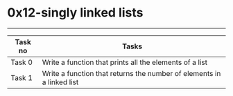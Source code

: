 # 0x12-singly linked lists
---
|Task no|Tasks	|
|-------|-------|
|Task 0 |Write a function that prints all the elements of a list|
|Task 1 |Write a function that returns the number of elements in a linked list|

